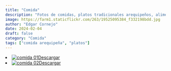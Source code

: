 ```yaml
---
title: "Comida"
description: "Fotos de comidas, platos tradicionales arequipeños, alimentos en general."
image: https://farm1.staticflickr.com/263/19525095384_f332198bdd.jpg
author: "Edgar Cornejo"
date: 2024-02-04
draft: false
category: "Comida"
tags: ["comida arequipeña", "platos"]
---
```


<li><a href="https://farm1.staticflickr.com/263/19525095384_e0a7a3d661_o.jpg" download title="Descargar"><img src="https://farm1.staticflickr.com/263/19525095384_f332198bdd.jpg" loading="lazy" alt="comida 01">Descargar</a></li>
<li><a href="https://farm1.staticflickr.com/478/19959714110_07a5623a7b_o.jpg" download title="Descargar"><img src="https://farm1.staticflickr.com/478/19959714110_76a0b4f201_n.jpg" loading="lazy" alt="comida 02">Descargar</a></li>
